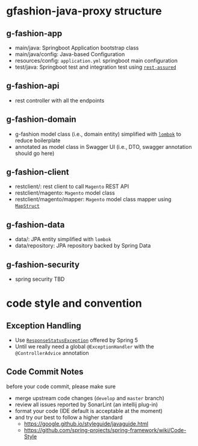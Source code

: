 # gfashion-java-proxy structure

## g-fashion-app
- main/java: Springboot Application bootstrap class
- main/java/config: Java-based Configuration
- resources/config: `application.yml` springboot main configuration
- test/java: Springboot test and integration test using [`rest-assured`](http://rest-assured.io/)

## g-fashion-api
- rest controller with all the endpoints

## g-fashion-domain
- g-fashion model class (i.e., domain entity) simplified with [`lombok`](https://projectlombok.org/) to reduce boilerplate
- annotated as model class in Swagger UI (i.e., DTO, swagger annotation should go here)

## g-fashion-client
- restclient/: rest client to call `Magento` REST API
- restclient/magento: `Magento` model class 
- restclient/magento/mapper: `Magento` model class mapper using [`MapStruct`](https://mapstruct.org/)

## g-fashion-data
- data/: JPA entity simplified with `lombok`
- data/repository: JPA repository backed by Spring Data

## g-fashion-security
- spring security TBD

# code style and convention

## Exception Handling

- Use [`ResponseStatusException`](https://www.baeldung.com/spring-response-status-exception) offered by Spring 5
- Until we really need a global `@ExceptionHandler` with the `@ControllerAdvice` annotation

## Code Commit Notes

before your code commit, please make sure
- merge upstream code changes (`develop` and `master` branch)
- review all issues reported by SonarLint (an intellij plug-in)
- format your code (IDE default is acceptable at the moment)
- and try our best to follow a higher standard 
    - https://google.github.io/styleguide/javaguide.html
    - https://github.com/spring-projects/spring-framework/wiki/Code-Style
